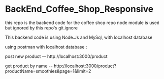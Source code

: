 # BackEnd_Coffee_Shop_Responsive

this repo is the backend code for the coffee shop repo
node module is used but ignored by this repo's git.ignore 

This backend code is using Node.Js and MySql, with localhost database

using postman with localhost database :

post new product -- http://localhost:3000/product

get product by name -- http://localhost:3000/product?productName=smoothies&page=1&limit=2
